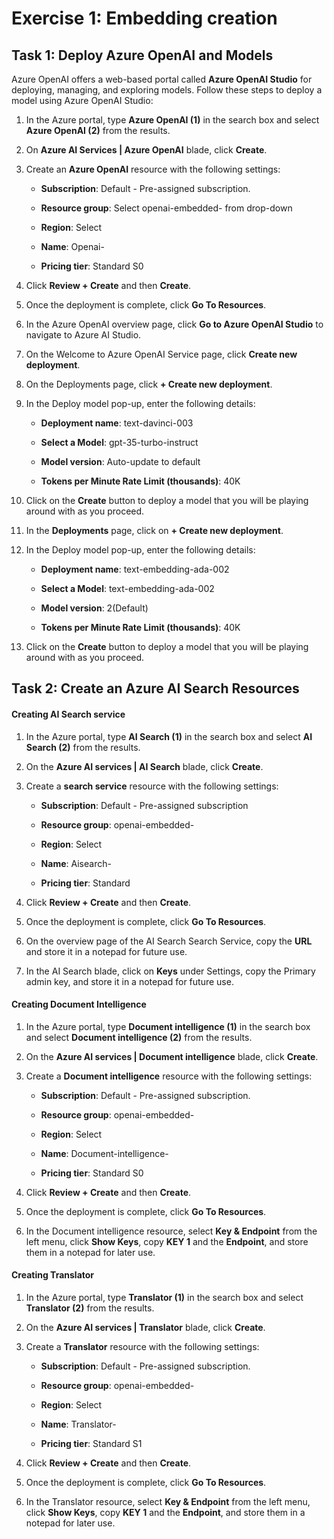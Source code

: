 # Exercise 1: Embedding creation


## Task 1: Deploy Azure OpenAI and Models

Azure OpenAI offers a web-based portal called **Azure OpenAI Studio** for deploying, managing, and exploring models. Follow these steps to deploy a model using Azure OpenAI Studio:

1. In the Azure portal, type **Azure OpenAI (1)** in the search box and select **Azure OpenAI (2)** from the results.

1. On **Azure AI Services | Azure OpenAI** blade, click **Create**.

   
1. Create an **Azure OpenAI** resource with the following settings:
   
    - **Subscription**: Default - Pre-assigned subscription.
    
    - **Resource group**: Select openai-embedded-<inject key="Deployment ID" enableCopy="false"></inject> from drop-down
    
    - **Region**: Select **<inject key="Region" enableCopy="false" />**
    
    - **Name**: Openai-<inject key="Deployment ID" enableCopy="false"></inject>
    
    - **Pricing tier**: Standard S0
  
1. Click **Review + Create** and then **Create**.
     

1. Once the deployment is complete, click **Go To Resources**.    


1. In the Azure OpenAI overview page, click **Go to Azure OpenAI Studio** to navigate to Azure AI Studio.



1. On the Welcome to Azure OpenAI Service page, click **Create new deployment**.

   

6. On the Deployments page, click **+ Create new deployment**.

   

7. In the Deploy model pop-up, enter the following details:
    

    - **Deployment name**: text-davinci-003

    - **Select a Model**: gpt-35-turbo-instruct
    
    - **Model version**: Auto-update to default
    
    - **Tokens per Minute Rate Limit (thousands)**: 40K

      
8. Click on the **Create** button to deploy a model that you will be playing around with as you proceed.

9. In the **Deployments** page, click on **+ Create new deployment**.

   

10. In the Deploy model pop-up, enter the following details:
    

    - **Deployment name**: text-embedding-ada-002

    - **Select a Model**: text-embedding-ada-002
    
    - **Model version**: 2(Default)
    
    - **Tokens per Minute Rate Limit (thousands)**: 40K
  

11. Click on the **Create** button to deploy a model that you will be playing around with as you proceed.


## Task 2: Create an Azure AI Search Resources

#### Creating AI Search service

1. In the Azure portal, type **AI Search (1)** in the search box and select **AI Search (2)** from the results.


1. On the **Azure AI services | AI Search** blade, click **Create**.

   
1. Create a **search service** resource with the following settings:
   
    - **Subscription**: Default - Pre-assigned subscription
    
    - **Resource group**: openai-embedded-<inject key="Deployment ID" enableCopy="false"></inject>
    
    - **Region**: Select <inject key="Region" enableCopy="false" />
    
    - **Name**: Aisearch-<inject key="Deployment ID" enableCopy="false"></inject>
    
    - **Pricing tier**: Standard


1. Click **Review + Create** and then **Create**.
     

5. Once the deployment is complete, click **Go To Resources**.

6. On the overview page of the AI Search Search Service, copy the **URL** and store it in a notepad for future use.

7. In the AI Search blade, click on **Keys** under Settings, copy the Primary admin key, and store it in a notepad for future use.


    
#### Creating Document Intelligence

1. In the Azure portal, type **Document intelligence (1)** in the search box and select **Document intelligence (2)** from the results.


2. On the **Azure AI services | Document intelligence** blade, click **Create**.

    

3. Create a **Document intelligence** resource with the following settings:
   
    - **Subscription**: Default - Pre-assigned subscription.
    
    - **Resource group**: openai-embedded-<inject key="Deployment ID" enableCopy="false"></inject>
    
    - **Region**: Select <inject key="Region" enableCopy="false" />
    
    - **Name**: Document-intelligence-<inject key="Deployment ID" enableCopy="false"></inject>
    
    - **Pricing tier**: Standard S0
    
    
4. Click **Review + Create** and then **Create**.

5. Once the deployment is complete, click **Go To Resources**.

6. In the Document intelligence resource, select **Key & Endpoint** from the left menu, click **Show Keys**, copy **KEY 1** and the **Endpoint**, and store them in a notepad for later use.

#### Creating Translator

1. In the Azure portal, type **Translator (1)** in the search box and select **Translator (2)** from the results.


2. On the **Azure AI services | Translator** blade, click **Create**.

    

1. Create a **Translator** resource with the following settings:
   
    - **Subscription**: Default - Pre-assigned subscription.
    
    - **Resource group**: openai-embedded-<inject key="Deployment ID" enableCopy="false"></inject>
    
    - **Region**: Select <inject key="Region" enableCopy="false" />
    
    - **Name**: Translator-<inject key="Deployment ID" enableCopy="false"></inject>
    
    - **Pricing tier**: Standard S1
    
    
4. Click **Review + Create** and then **Create**.

5. Once the deployment is complete, click **Go To Resources**.

6. In the Translator resource, select **Key & Endpoint** from the left menu, click **Show Keys**, copy **KEY 1** and the **Endpoint**, and store them in a notepad for later use.


